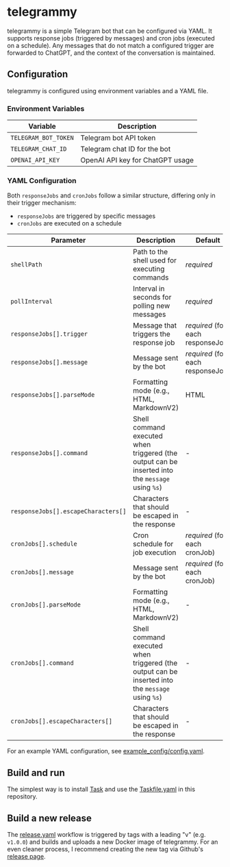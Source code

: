 # telegrammy

telegrammy is a simple Telegram bot that can be configured via YAML. It supports
response jobs (triggered by messages) and cron jobs (executed on a schedule).
Any messages that do not match a configured trigger are forwarded to ChatGPT,
and the context of the conversation is maintained.

## Configuration

telegrammy is configured using environment variables and a YAML file.

### Environment Variables

| Variable                        | Description                                      |
|---------------------------------|--------------------------------------------------|
| `TELEGRAM_BOT_TOKEN`            | Telegram bot API token                           |
| `TELEGRAM_CHAT_ID`              | Telegram chat ID for the bot                     |
| `OPENAI_API_KEY`                | OpenAI API key for ChatGPT usage                 |

### YAML Configuration

Both `responseJobs` and `cronJobs` follow a similar structure, differing only in
their trigger mechanism:

- `responseJobs` are triggered by specific messages
- `cronJobs` are executed on a schedule

| Parameter                           | Description                                                                                      | Default                           |
|-------------------------------------|--------------------------------------------------------------------------------------------------|-----------------------------------|
| `shellPath`                         | Path to the shell used for executing commands                                                    | _required_                        |
| `pollInterval`                      | Interval in seconds for polling new messages                                                     | _required_                        |
| `responseJobs[].trigger`            | Message that triggers the response job                                                           | _required_ (for each responseJob) |
| `responseJobs[].message`            | Message sent by the bot                                                                          | _required_ (for each responseJob) |
| `responseJobs[].parseMode`          | Formatting mode (e.g., HTML, MarkdownV2)                                                         | HTML                              |
| `responseJobs[].command`            | Shell command executed when triggered (the output can be inserted into the `message` using `%s`) | -                                 |
| `responseJobs[].escapeCharacters[]` | Characters that should be escaped in the response                                                | -                                 |
| `cronJobs[].schedule`               | Cron schedule for job execution                                                                  | _required_ (for each cronJob)     |
| `cronJobs[].message`                | Message sent by the bot                                                                          | _required_ (for each cronJob)     |
| `cronJobs[].parseMode`              | Formatting mode (e.g., HTML, MarkdownV2)                                                         | -                                 |
| `cronJobs[].command`                | Shell command executed when triggered (the output can be inserted into the `message` using `%s`) | -                                 |
| `cronJobs[].escapeCharacters[]`     | Characters that should be escaped in the response                                                | -                                 |

For an example YAML configuration, see [example_config/config.yaml](./example_config/config.yaml).

## Build and run

The simplest way is to install [Task](https://taskfile.dev/) and use the [Taskfile.yaml](./Taskfile.yaml)
in this repository.

## Build a new release

The [release.yaml](./.github/workflows/release.yaml) workflow is triggered by
tags with a leading "v" (e.g. `v1.0.0`) and builds and uploads a new Docker image
of telegrammy. For an even cleaner process, I recommend creating the new tag via
Github's [release page](https://github.com/kymzky/telegrammy/releases/new).
